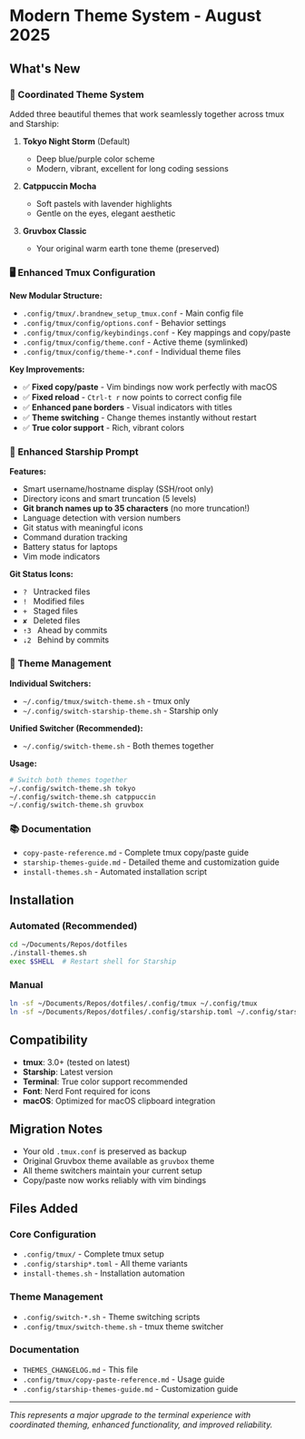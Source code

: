 # Modern Theme System - August 2025

## What's New

### 🎨 Coordinated Theme System
Added three beautiful themes that work seamlessly together across tmux and Starship:

1. **Tokyo Night Storm** (Default)
   - Deep blue/purple color scheme
   - Modern, vibrant, excellent for long coding sessions
   
2. **Catppuccin Mocha** 
   - Soft pastels with lavender highlights
   - Gentle on the eyes, elegant aesthetic
   
3. **Gruvbox Classic**
   - Your original warm earth tone theme (preserved)

### 🖥️ Enhanced Tmux Configuration

**New Modular Structure:**
- `.config/tmux/.brandnew_setup_tmux.conf` - Main config file
- `.config/tmux/config/options.conf` - Behavior settings
- `.config/tmux/config/keybindings.conf` - Key mappings and copy/paste
- `.config/tmux/config/theme.conf` - Active theme (symlinked)
- `.config/tmux/config/theme-*.conf` - Individual theme files

**Key Improvements:**
- ✅ **Fixed copy/paste** - Vim bindings now work perfectly with macOS
- ✅ **Fixed reload** - `Ctrl-t r` now points to correct config file
- ✅ **Enhanced pane borders** - Visual indicators with titles
- ✅ **Theme switching** - Change themes instantly without restart
- ✅ **True color support** - Rich, vibrant colors

### 🚀 Enhanced Starship Prompt

**Features:**
- Smart username/hostname display (SSH/root only)
- Directory icons and smart truncation (5 levels)
- **Git branch names up to 35 characters** (no more truncation!)
- Language detection with version numbers
- Git status with meaningful icons
- Command duration tracking
- Battery status for laptops
- Vim mode indicators

**Git Status Icons:**
- `? ` Untracked files
- `! ` Modified files  
- `+ ` Staged files
- `✘ ` Deleted files
- `⇡3 ` Ahead by commits
- `⇣2 ` Behind by commits

### 🔧 Theme Management

**Individual Switchers:**
- `~/.config/tmux/switch-theme.sh` - tmux only
- `~/.config/switch-starship-theme.sh` - Starship only

**Unified Switcher (Recommended):**
- `~/.config/switch-theme.sh` - Both themes together

**Usage:**
```bash
# Switch both themes together
~/.config/switch-theme.sh tokyo
~/.config/switch-theme.sh catppuccin
~/.config/switch-theme.sh gruvbox
```

### 📚 Documentation

- `copy-paste-reference.md` - Complete tmux copy/paste guide
- `starship-themes-guide.md` - Detailed theme and customization guide
- `install-themes.sh` - Automated installation script

## Installation

### Automated (Recommended)
```bash
cd ~/Documents/Repos/dotfiles
./install-themes.sh
exec $SHELL  # Restart shell for Starship
```

### Manual
```bash
ln -sf ~/Documents/Repos/dotfiles/.config/tmux ~/.config/tmux
ln -sf ~/Documents/Repos/dotfiles/.config/starship.toml ~/.config/starship.toml
```

## Compatibility

- **tmux**: 3.0+ (tested on latest)
- **Starship**: Latest version
- **Terminal**: True color support recommended
- **Font**: Nerd Font required for icons
- **macOS**: Optimized for macOS clipboard integration

## Migration Notes

- Your old `.tmux.conf` is preserved as backup
- Original Gruvbox theme available as `gruvbox` theme
- All theme switchers maintain your current setup
- Copy/paste now works reliably with vim bindings

## Files Added

### Core Configuration
- `.config/tmux/` - Complete tmux setup
- `.config/starship*.toml` - All theme variants
- `install-themes.sh` - Installation automation

### Theme Management
- `.config/switch-*.sh` - Theme switching scripts
- `.config/tmux/switch-theme.sh` - tmux theme switcher

### Documentation
- `THEMES_CHANGELOG.md` - This file
- `.config/tmux/copy-paste-reference.md` - Usage guide
- `.config/starship-themes-guide.md` - Customization guide

---

*This represents a major upgrade to the terminal experience with coordinated theming, enhanced functionality, and improved reliability.*